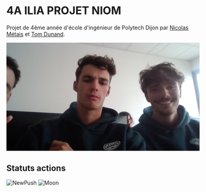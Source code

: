 # 4A ILIA PROJET NIOM

Projet de 4ème année d'école d'ingénieur de Polytech Dijon par [Nicolas Métais](https://github.com/nicopyright) et [Tom Dunand](https://github.com/Tom-D04). 

![Image du groupe](./WIN_20240916_13_51_38_Pro.jpg)

## Statuts actions
![NewPush](https://github.com/Tom-D04/4A_ILIA_PROJET_NIOM/actions/workflows/NewPush.yml/badge.svg?event=push)
![Moon](https://github.com/Tom-D04/4A_ILIA_PROJET_NIOM/actions/workflows/Moon.yml/badge.svg)
